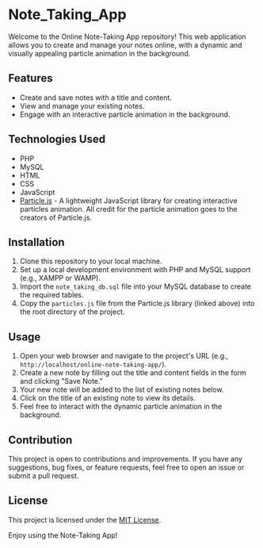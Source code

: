 # Note_Taking_App

Welcome to the Online Note-Taking App repository! This web application allows you to create and manage your notes online, with a dynamic and visually appealing particle animation in the background.


## Features

- Create and save notes with a title and content.
- View and manage your existing notes.
- Engage with an interactive particle animation in the background.

## Technologies Used

- PHP
- MySQL
- HTML
- CSS
- JavaScript
- [Particle.js](https://github.com/VincentGarreau/particles.js/) - A lightweight JavaScript library for creating interactive particles animation. All credit for the particle animation goes to the creators of Particle.js.

## Installation

1. Clone this repository to your local machine.
2. Set up a local development environment with PHP and MySQL support (e.g., XAMPP or WAMP).
3. Import the `note_taking_db.sql` file into your MySQL database to create the required tables.
4. Copy the `particles.js` file from the Particle.js library (linked above) into the root directory of the project.

## Usage

1. Open your web browser and navigate to the project's URL (e.g., `http://localhost/online-note-taking-app/`).
2. Create a new note by filling out the title and content fields in the form and clicking "Save Note."
3. Your new note will be added to the list of existing notes below.
4. Click on the title of an existing note to view its details.
5. Feel free to interact with the dynamic particle animation in the background.

## Contribution

This project is open to contributions and improvements. If you have any suggestions, bug fixes, or feature requests, feel free to open an issue or submit a pull request.

## License

This project is licensed under the [MIT License](LICENSE).

Enjoy using the Note-Taking App!

